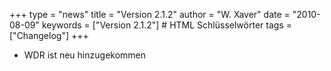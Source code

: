 +++
type = "news"
title = "Version 2.1.2"
author = "W. Xaver"
date = "2010-08-09"
keywords = ["Version 2.1.2"] # HTML Schlüsselwörter
tags = ["Changelog"]
+++

- WDR ist neu hinzugekommen 